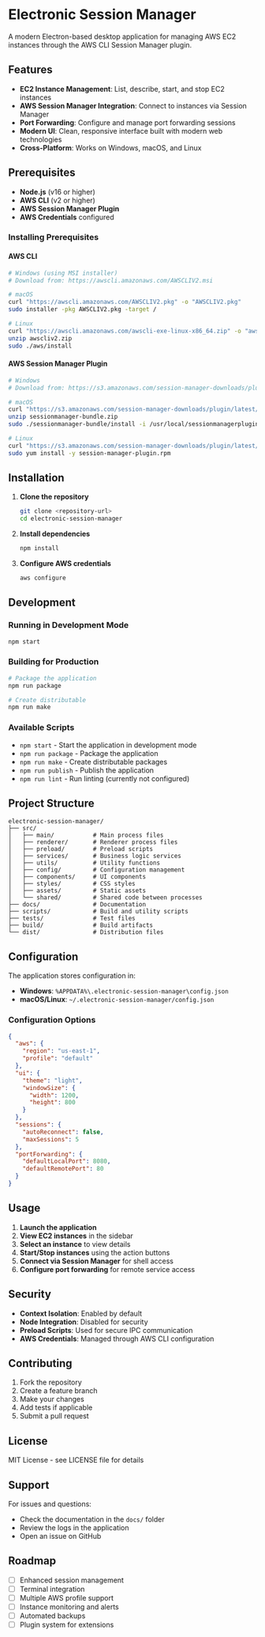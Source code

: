 # Electronic Session Manager

A modern Electron-based desktop application for managing AWS EC2 instances through the AWS CLI Session Manager plugin.

## Features

- **EC2 Instance Management**: List, describe, start, and stop EC2 instances
- **AWS Session Manager Integration**: Connect to instances via Session Manager
- **Port Forwarding**: Configure and manage port forwarding sessions
- **Modern UI**: Clean, responsive interface built with modern web technologies
- **Cross-Platform**: Works on Windows, macOS, and Linux

## Prerequisites

- **Node.js** (v16 or higher)
- **AWS CLI** (v2 or higher)
- **AWS Session Manager Plugin**
- **AWS Credentials** configured

### Installing Prerequisites

#### AWS CLI
```bash
# Windows (using MSI installer)
# Download from: https://awscli.amazonaws.com/AWSCLIV2.msi

# macOS
curl "https://awscli.amazonaws.com/AWSCLIV2.pkg" -o "AWSCLIV2.pkg"
sudo installer -pkg AWSCLIV2.pkg -target /

# Linux
curl "https://awscli.amazonaws.com/awscli-exe-linux-x86_64.zip" -o "awscliv2.zip"
unzip awscliv2.zip
sudo ./aws/install
```

#### AWS Session Manager Plugin
```bash
# Windows
# Download from: https://s3.amazonaws.com/session-manager-downloads/plugin/latest/windows/SessionManagerPluginSetup.exe

# macOS
curl "https://s3.amazonaws.com/session-manager-downloads/plugin/latest/mac/sessionmanager-bundle.zip" -o "sessionmanager-bundle.zip"
unzip sessionmanager-bundle.zip
sudo ./sessionmanager-bundle/install -i /usr/local/sessionmanagerplugin -b /usr/local/bin/session-manager-plugin

# Linux
curl "https://s3.amazonaws.com/session-manager-downloads/plugin/latest/linux_64bit/session-manager-plugin.rpm" -o "session-manager-plugin.rpm"
sudo yum install -y session-manager-plugin.rpm
```

## Installation

1. **Clone the repository**
   ```bash
   git clone <repository-url>
   cd electronic-session-manager
   ```

2. **Install dependencies**
   ```bash
   npm install
   ```

3. **Configure AWS credentials**
   ```bash
   aws configure
   ```

## Development

### Running in Development Mode
```bash
npm start
```

### Building for Production
```bash
# Package the application
npm run package

# Create distributable
npm run make
```

### Available Scripts
- `npm start` - Start the application in development mode
- `npm run package` - Package the application
- `npm run make` - Create distributable packages
- `npm run publish` - Publish the application
- `npm run lint` - Run linting (currently not configured)

## Project Structure

```
electronic-session-manager/
├── src/
│   ├── main/           # Main process files
│   ├── renderer/       # Renderer process files
│   ├── preload/        # Preload scripts
│   ├── services/       # Business logic services
│   ├── utils/          # Utility functions
│   ├── config/         # Configuration management
│   ├── components/     # UI components
│   ├── styles/         # CSS styles
│   ├── assets/         # Static assets
│   └── shared/         # Shared code between processes
├── docs/               # Documentation
├── scripts/            # Build and utility scripts
├── tests/              # Test files
├── build/              # Build artifacts
└── dist/               # Distribution files
```

## Configuration

The application stores configuration in:
- **Windows**: `%APPDATA%\.electronic-session-manager\config.json`
- **macOS/Linux**: `~/.electronic-session-manager/config.json`

### Configuration Options

```json
{
  "aws": {
    "region": "us-east-1",
    "profile": "default"
  },
  "ui": {
    "theme": "light",
    "windowSize": {
      "width": 1200,
      "height": 800
    }
  },
  "sessions": {
    "autoReconnect": false,
    "maxSessions": 5
  },
  "portForwarding": {
    "defaultLocalPort": 8080,
    "defaultRemotePort": 80
  }
}
```

## Usage

1. **Launch the application**
2. **View EC2 instances** in the sidebar
3. **Select an instance** to view details
4. **Start/Stop instances** using the action buttons
5. **Connect via Session Manager** for shell access
6. **Configure port forwarding** for remote service access

## Security

- **Context Isolation**: Enabled by default
- **Node Integration**: Disabled for security
- **Preload Scripts**: Used for secure IPC communication
- **AWS Credentials**: Managed through AWS CLI configuration

## Contributing

1. Fork the repository
2. Create a feature branch
3. Make your changes
4. Add tests if applicable
5. Submit a pull request

## License

MIT License - see LICENSE file for details

## Support

For issues and questions:
- Check the documentation in the `docs/` folder
- Review the logs in the application
- Open an issue on GitHub

## Roadmap

- [ ] Enhanced session management
- [ ] Terminal integration
- [ ] Multiple AWS profile support
- [ ] Instance monitoring and alerts
- [ ] Automated backups
- [ ] Plugin system for extensions 